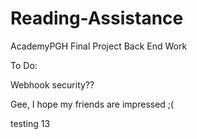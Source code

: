 # Reading-Assistance #

AcademyPGH Final Project Back End Work

To Do:

Webhook security??

Gee, I hope my friends are impressed ;(

testing 13
